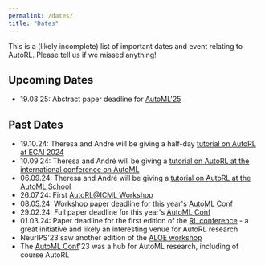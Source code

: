 ```yaml
---
permalink: /dates/
title: "Dates"
---
```


This is a (likely incomplete) list of important dates and event relating to AutoRL. Please tell us if we missed anything!

## Upcoming Dates
- 19.03.25: Abstract paper deadline for [AutoML'25](https://2025.automl.cc/dates/)

## Past Dates
- 19.10.24: Theresa and André will be giving a half-day [tutorial on AutoRL at ECAI 2024](https://autorl.org/tutorial-ecai/)
- 10.09.24: Theresa and André will be giving a [tutorial on AutoRL at the international conference on AutoML](https://2024.automl.cc/?page_id=1575)
- 06.09.24: Theresa and André will be giving a [tutorial on AutoRL at the AutoML School](https://www.automlschool.org/)
- 26.07.24: First [AutoRL@ICML Workshop](https://autorlworkshop.github.io/)
- 08.05.24: Workshop paper deadline for this year's [AutoML Conf](https://2024.automl.cc/)
- 29.02.24: Full paper deadline for this year's [AutoML Conf](https://2024.automl.cc/)
- 01.03.24: Paper deadline for the first edition of the [RL conference](https://rl-conference.cc/) - a great initiative and likely an interesting venue for AutoRL research
- NeurIPS'23 saw another edition of the [ALOE workshop](https://sites.google.com/view/aloe2023/home)
- The [AutoML Conf](https://2024.automl.cc/)'23 was a hub for AutoML research, including of course AutoRL
